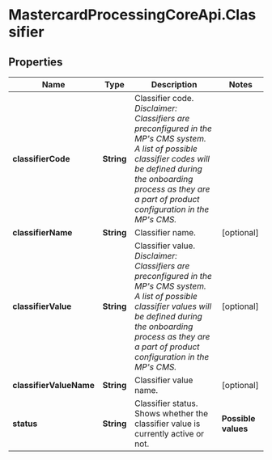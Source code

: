 # MastercardProcessingCoreApi.Classifier

## Properties

Name | Type | Description | Notes
------------ | ------------- | ------------- | -------------
**classifierCode** | **String** | Classifier code.  *Disclaimer: Classifiers are preconfigured in the MP&#39;s CMS system. A list of possible classifier codes will be defined during the onboarding process as they are a part of product configuration in the MP&#39;s CMS.*  | 
**classifierName** | **String** | Classifier name.  | [optional] 
**classifierValue** | **String** | Classifier value.  *Disclaimer: Classifiers are preconfigured in the MP&#39;s CMS system. A list of possible classifier values will be defined during the onboarding process as they are a part of product configuration in the MP&#39;s CMS.*  | [optional] 
**classifierValueName** | **String** | Classifier value name.  | [optional] 
**status** | **String** | Classifier status. Shows whether the classifier value is currently active or not.  | **Possible values**  | |--------------------- | | Active               | | Inactive             | | Closed               |  | 


